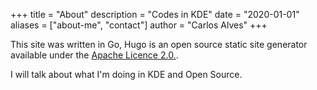 +++
title = "About"
description = "Codes in KDE"
date = "2020-01-01"
aliases = ["about-me", "contact"]
author = "Carlos Alves"
+++

This site was written in Go, Hugo is an open source static site generator available under the [Apache Licence 2.0.](https://github.com/gohugoio/hugo/blob/master/LICENSE).

I will talk about what I'm doing in KDE and Open Source.
